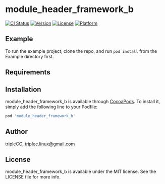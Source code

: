 # module_header_framework_b

[![CI Status](https://img.shields.io/travis/tripleCC/module_header_framework_b.svg?style=flat)](https://travis-ci.org/tripleCC/module_header_framework_b)
[![Version](https://img.shields.io/cocoapods/v/module_header_framework_b.svg?style=flat)](https://cocoapods.org/pods/module_header_framework_b)
[![License](https://img.shields.io/cocoapods/l/module_header_framework_b.svg?style=flat)](https://cocoapods.org/pods/module_header_framework_b)
[![Platform](https://img.shields.io/cocoapods/p/module_header_framework_b.svg?style=flat)](https://cocoapods.org/pods/module_header_framework_b)

## Example

To run the example project, clone the repo, and run `pod install` from the Example directory first.

## Requirements

## Installation

module_header_framework_b is available through [CocoaPods](https://cocoapods.org). To install
it, simply add the following line to your Podfile:

```ruby
pod 'module_header_framework_b'
```

## Author

tripleCC, triplec.linux@gmail.com

## License

module_header_framework_b is available under the MIT license. See the LICENSE file for more info.
